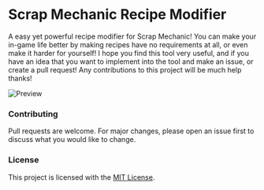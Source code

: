 # Scrap Mechanic Recipe Modifier

A easy yet powerful recipe modifier for Scrap Mechanic! You can make your in-game life better by making recipes have no requirements at all, or even make it harder for yourself! I hope you find this tool very useful, and if you have an idea that you want to implement into the tool and make an issue, or create a pull request! Any contributions to this project will be much help thanks!

![Preview](https://dentolos19.github.io/previews/smrecipemodifier.png)

### Contributing

Pull requests are welcome. For major changes, please open an issue first to discuss what you would like to change.

### License

This project is licensed with the [MIT License](https://choosealicense.com/licenses/mit).
